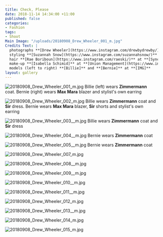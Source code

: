 ```yaml
---
title: Check, Please
date: 2018-11-14 14:34:00 +11:00
published: false
categories:
- Fashion
tags:
- Shoot
Main Image: "/uploads/20180908_Drew_Wheeler_001_m.jpg"
Credits Text: |
  photographs **[Drew Wheeler](https://www.instagram.com/drewbydrewby/)** at **[Union Management](https://www.instagram.com/union_management/)**
  styling **[Suzannah Snow](https://www.instagram.com/suzannahsnow/)**
  hair **[Rae Boriboun](https://www.instagram.com/raeski/)** at **[Sync](https://www.instagram.com/syncproductionandmanagement/)** using **Original** & **Mineral**
  make-up **[Isabella Schimid]** at **[Union Management](https://www.instagram.com/union_management/)
  models (left to right) **[Billie]** and **[Bernie]** at **[IMG]**
layout: gallery
---
```


![20180908_Drew_Wheeler_001_m.jpg](/uploads/20180908_Drew_Wheeler_001_m.jpg)
Billie (left) wears **Zimmermann** coat. Bernie (right) wears **Max Mara** blazer and stylist's own earring

![20180908_Drew_Wheeler_002_m.jpg](/uploads/20180908_Drew_Wheeler_002_m.jpg)
Billie wears **Zimmermann** coat and **Sir** dress. Bernie wears **Max Mara** blazer, **Sir** shorts and stylist's own earring

![20180908_Drew_Wheeler_003__m.jpg](/uploads/20180908_Drew_Wheeler_003__m.jpg)
Billie wears **Zimmermann** coat and **Sir** dress

![20180908_Drew_Wheeler_004__m.jpg](/uploads/20180908_Drew_Wheeler_004__m.jpg)
Bernie wears **Zimmermann** coat

![20180908_Drew_Wheeler_005__m.jpg](/uploads/20180908_Drew_Wheeler_005__m.jpg)
Bernie wears **Zimmermann** coat

![20180908_Drew_Wheeler_007_m.jpg](/uploads/20180908_Drew_Wheeler_007_m.jpg)

![20180908_Drew_Wheeler_008__m.jpg](/uploads/20180908_Drew_Wheeler_008__m.jpg)

![20180908_Drew_Wheeler_009__m.jpg](/uploads/20180908_Drew_Wheeler_009__m.jpg)

![20180908_Drew_Wheeler_010__m.jpg](/uploads/20180908_Drew_Wheeler_010__m.jpg)

![20180908_Drew_Wheeler_011__m.jpg](/uploads/20180908_Drew_Wheeler_011__m.jpg)

![20180908_Drew_Wheeler_012_m.jpg](/uploads/20180908_Drew_Wheeler_012_m.jpg)

![20180908_Drew_Wheeler_013__m.jpg](/uploads/20180908_Drew_Wheeler_013__m.jpg)

![20180908_Drew_Wheeler_014_m.jpg](/uploads/20180908_Drew_Wheeler_014_m.jpg)

![20180908_Drew_Wheeler_015_m.jpg](/uploads/20180908_Drew_Wheeler_015_m.jpg)


